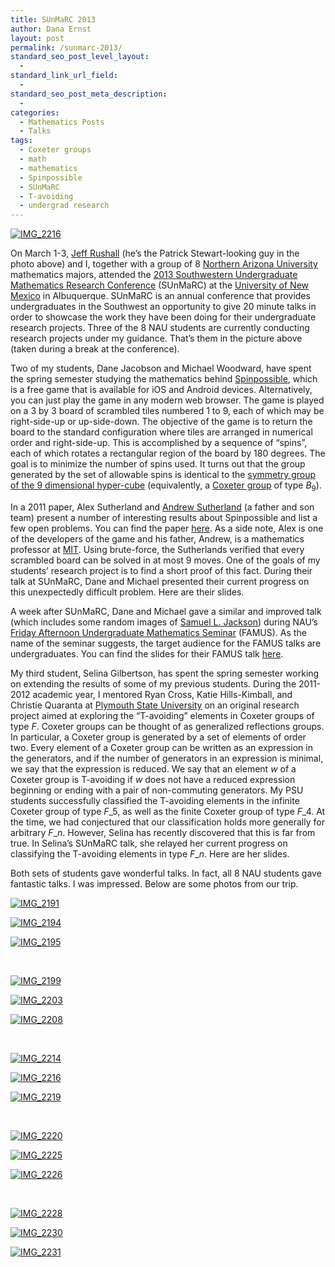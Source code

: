 ```yaml
---
title: SUnMaRC 2013
author: Dana Ernst
layout: post
permalink: /sunmarc-2013/
standard_seo_post_level_layout:
  - 
standard_link_url_field:
  - 
standard_seo_post_meta_description:
  - 
categories:
  - Mathematics Posts
  - Talks
tags:
  - Coxeter groups
  - math
  - mathematics
  - Spinpossible
  - SUnMaRC
  - T-avoiding
  - undergrad research
---
```

[<img src="http://i2.wp.com/danaernst.com/wp-content/uploads/2013/03/IMG_2216.jpg?fit=610%2C610" alt="IMG_2216" class="aligncenter size-full wp-image-697" data-recalc-dims="1" />][1]

On March 1-3, [Jeff Rushall][2] (he&#8217;s the Patrick Stewart-looking guy in the photo above) and I, together with a group of 8 [Northern Arizona University][3] mathematics majors, attended the [2013 Southwestern Undergraduate Mathematics Research Conference][4] (SUnMaRC) at the [University of New Mexico][5] in Albuquerque. SUnMaRC is an annual conference that provides undergraduates in the Southwest an opportunity to give 20 minute talks in order to showcase the work they have been doing for their undergraduate research projects. Three of the 8 NAU students are currently conducting research projects under my guidance. That&#8217;s them in the picture above (taken during a break at the conference).

Two of my students, Dane Jacobson and Michael Woodward, have spent the spring semester studying the mathematics behind [Spinpossible][6], which is a free game that is available for iOS and Android devices. Alternatively, you can just play the game in any modern web browser. The game is played on a 3 by 3 board of scrambled tiles numbered 1 to 9, each of which may be right-side-up or up-side-down. The objective of the game is to return the board to the standard configuration where tiles are arranged in numerical order and right-side-up. This is accomplished by a sequence of &#8220;spins&#8221;, each of which rotates a rectangular region of the board by 180 degrees. The goal is to minimize the number of spins used. It turns out that the group generated by the set of allowable spins is identical to the [symmetry group of the 9 dimensional hyper-cube][7] (equivalently, a [Coxeter group][8] of type $B_9$).

In a 2011 paper, Alex Sutherland and [Andrew Sutherland][9] (a father and son team) present a number of interesting results about Spinpossible and list a few open problems. You can find the paper [here][10]. As a side note, Alex is one of the developers of the game and his father, Andrew, is a mathematics professor at [MIT][11]. Using brute-force, the Sutherlands verified that every scrambled board can be solved in at most 9 moves. One of the goals of my students&#8217; research project is to find a short proof of this fact. During their talk at SUnMaRC, Dane and Michael presented their current progress on this unexpectedly difficult problem. Here are their slides.

<div>
</div>

A week after SUnMaRC, Dane and Michael gave a similar and improved talk (which includes some random images of [Samuel L. Jackson][12]) during NAU’s [Friday Afternoon Undergraduate Mathematics Seminar][13] (FAMUS). As the name of the seminar suggests, the target audience for the FAMUS talks are undergraduates. You can find the slides for their FAMUS talk [here][14].

My third student, Selina Gilbertson, has spent the spring semester working on extending the results of some of my previous students. During the 2011-2012 academic year, I mentored Ryan Cross, Katie Hills-Kimball, and Christie Quaranta at [Plymouth State University][15] on an original research project aimed at exploring the &#8220;T-avoiding&#8221; elements in Coxeter groups of type $F$. Coxeter groups can be thought of as generalized reflections groups. In particular, a Coxeter group is generated by a set of elements of order two. Every element of a Coxeter group can be written as an expression in the generators, and if the number of generators in an expression is minimal, we say that the expression is reduced. We say that an element $w$ of a Coxeter group is T-avoiding if $w$ does not have a reduced expression beginning or ending with a pair of non-commuting generators. My PSU students successfully classified the T-avoiding elements in the infinite Coxeter group of type $F\_5$, as well as the finite Coxeter group of type $F\_4$. At the time, we had conjectured that our classification holds more generally for arbitrary $F\_n$. However, Selina has recently discovered that this is far from true. In Selina&#8217;s SUnMaRC talk, she relayed her current progress on classifying the T-avoiding elements in type $F\_n$. Here are her slides.

<div>
</div>

Both sets of students gave wonderful talks. In fact, all 8 NAU students gave fantastic talks. I was impressed. Below are some photos from our trip.

<div id='gallery-1' class='gallery galleryid-685 gallery-columns-3 gallery-size-thumbnail'>
  <dl class='gallery-item'>
    <dt class='gallery-icon landscape'>
      <a href='http://danaernst.com/sunmarc-2013/img_2191/'><img src="{{ site.baseurl }}/images/2013/03/IMG_2191.jpg?resize=150%2C150" class="attachment-thumbnail" alt="IMG_2191" data-recalc-dims="1" /></a>
    </dt>
  </dl>
  
  <dl class='gallery-item'>
    <dt class='gallery-icon landscape'>
      <a href='http://danaernst.com/sunmarc-2013/img_2194/'><img src="{{ site.baseurl }}/images/2013/03/IMG_2194.jpg?resize=150%2C150" class="attachment-thumbnail" alt="IMG_2194" data-recalc-dims="1" /></a>
    </dt>
  </dl>
  
  <dl class='gallery-item'>
    <dt class='gallery-icon landscape'>
      <a href='http://danaernst.com/sunmarc-2013/img_2195/'><img src="{{ site.baseurl }}/images/2013/03/IMG_2195.jpg?resize=150%2C150" class="attachment-thumbnail" alt="IMG_2195" data-recalc-dims="1" /></a>
    </dt>
  </dl>
  
  <br style="clear: both" />
  
  <dl class='gallery-item'>
    <dt class='gallery-icon landscape'>
      <a href='http://danaernst.com/sunmarc-2013/img_2199/'><img src="http://i2.wp.com/danaernst.com/wp-content/uploads/2013/03/IMG_2199.jpg?resize=150%2C150" class="attachment-thumbnail" alt="IMG_2199" data-recalc-dims="1" /></a>
    </dt>
  </dl>
  
  <dl class='gallery-item'>
    <dt class='gallery-icon landscape'>
      <a href='http://danaernst.com/sunmarc-2013/img_2203/'><img src="{{ site.baseurl }}/images/2013/03/IMG_2203.jpg?resize=150%2C150" class="attachment-thumbnail" alt="IMG_2203" data-recalc-dims="1" /></a>
    </dt>
  </dl>
  
  <dl class='gallery-item'>
    <dt class='gallery-icon landscape'>
      <a href='http://danaernst.com/sunmarc-2013/img_2208/'><img src="{{ site.baseurl }}/images/2013/03/IMG_2208.jpg?resize=150%2C150" class="attachment-thumbnail" alt="IMG_2208" data-recalc-dims="1" /></a>
    </dt>
  </dl>
  
  <br style="clear: both" />
  
  <dl class='gallery-item'>
    <dt class='gallery-icon landscape'>
      <a href='http://danaernst.com/sunmarc-2013/img_2214/'><img src="{{ site.baseurl }}/images/2013/03/IMG_2214.jpg?resize=150%2C150" class="attachment-thumbnail" alt="IMG_2214" data-recalc-dims="1" /></a>
    </dt>
  </dl>
  
  <dl class='gallery-item'>
    <dt class='gallery-icon landscape'>
      <a href='http://danaernst.com/sunmarc-2013/img_2216/'><img src="http://i2.wp.com/danaernst.com/wp-content/uploads/2013/03/IMG_2216.jpg?resize=150%2C150" class="attachment-thumbnail" alt="IMG_2216" data-recalc-dims="1" /></a>
    </dt>
  </dl>
  
  <dl class='gallery-item'>
    <dt class='gallery-icon landscape'>
      <a href='http://danaernst.com/sunmarc-2013/img_2219/'><img src="http://i2.wp.com/danaernst.com/wp-content/uploads/2013/03/IMG_2219.jpg?resize=150%2C150" class="attachment-thumbnail" alt="IMG_2219" data-recalc-dims="1" /></a>
    </dt>
  </dl>
  
  <br style="clear: both" />
  
  <dl class='gallery-item'>
    <dt class='gallery-icon landscape'>
      <a href='http://danaernst.com/sunmarc-2013/img_2220/'><img src="{{ site.baseurl }}/images/2013/03/IMG_2220.jpg?resize=150%2C150" class="attachment-thumbnail" alt="IMG_2220" data-recalc-dims="1" /></a>
    </dt>
  </dl>
  
  <dl class='gallery-item'>
    <dt class='gallery-icon landscape'>
      <a href='http://danaernst.com/sunmarc-2013/img_2225/'><img src="{{ site.baseurl }}/images/2013/03/IMG_2225.jpg?resize=150%2C150" class="attachment-thumbnail" alt="IMG_2225" data-recalc-dims="1" /></a>
    </dt>
  </dl>
  
  <dl class='gallery-item'>
    <dt class='gallery-icon landscape'>
      <a href='http://danaernst.com/sunmarc-2013/img_2226/'><img src="http://i2.wp.com/danaernst.com/wp-content/uploads/2013/03/IMG_2226.jpg?resize=150%2C150" class="attachment-thumbnail" alt="IMG_2226" data-recalc-dims="1" /></a>
    </dt>
  </dl>
  
  <br style="clear: both" />
  
  <dl class='gallery-item'>
    <dt class='gallery-icon landscape'>
      <a href='http://danaernst.com/sunmarc-2013/img_2228/'><img src="{{ site.baseurl }}/images/2013/03/IMG_2228.jpg?resize=150%2C150" class="attachment-thumbnail" alt="IMG_2228" data-recalc-dims="1" /></a>
    </dt>
  </dl>
  
  <dl class='gallery-item'>
    <dt class='gallery-icon landscape'>
      <a href='http://danaernst.com/sunmarc-2013/img_2230/'><img src="http://i2.wp.com/danaernst.com/wp-content/uploads/2013/03/IMG_2230.jpg?resize=150%2C150" class="attachment-thumbnail" alt="IMG_2230" data-recalc-dims="1" /></a>
    </dt>
  </dl>
  
  <dl class='gallery-item'>
    <dt class='gallery-icon landscape'>
      <a href='http://danaernst.com/sunmarc-2013/img_2231/'><img src="http://i2.wp.com/danaernst.com/wp-content/uploads/2013/03/IMG_2231.jpg?resize=150%2C150" class="attachment-thumbnail" alt="IMG_2231" data-recalc-dims="1" /></a>
    </dt>
  </dl>
  
  <br style="clear: both" />
</div>

 [1]: http://i2.wp.com/danaernst.com/wp-content/uploads/2013/03/IMG_2216.jpg
 [2]: https://nau.edu/CEFNS/NatSci/Math/Directory-Full-Time/Rushall-Jeff/
 [3]: http://nau.edu
 [4]: http://sunmarc.org
 [5]: http://www.unm.edu
 [6]: https://spinpossible.com/index.pl
 [7]: http://en.wikipedia.org/wiki/Hyperoctahedral_group
 [8]: http://en.wikipedia.org/wiki/Coxeter_group
 [9]: http://math.mit.edu/~drew/
 [10]: http://arxiv.org/abs/1110.6645
 [11]: http://www.mit.edu
 [12]: http://en.wikipedia.org/wiki/Samuel_L._Jackson
 [13]: http://oak.ucc.nau.edu/jws8/FAMUSflyer.pdf
 [14]: https://speakerdeck.com/dcernst/mathematics-of-the-game-spinpossible-1
 [15]: http://plymouth.edu